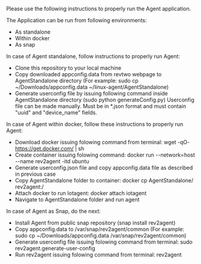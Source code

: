 Please use the following instructions to properly run the Agent application. 

The Application can be run from following environments: 
- As standalone 
- Within docker 
- As snap 

In case of Agent standalone, follow instructions to properly run Agent: 
- Clone this repository to your local machine 
- Copy downloaded appconfig.data from revtwo webpage to AgentStandalone directory (For example: sudo cp ~/Downloads/appconfig.data ~/linux-agent/AgentStandalone) 
- Generate userconfig file by issuing following command inside AgentStandalone directory (sudo python generateConfig.py)
Userconfig file can be made manually. Must be in *.json format and must contain "uuid" and "device_name" fields. 

In case of Agent within docker, follow these instructions to properly run Agent: 
- Download docker issuing folowing command from terminal: wget -qO- https://get.docker.com/ | sh 
- Create container issuing folowing command: docker run --network=host --name rev2agent -itd ubuntu 
- Generate userconfig.json file and copy appconfig.data file as described in previous case 
- Copy AgentStandalone folder to container: docker cp AgentStandalone/ rev2agent:/
- Attach docker to run Iotagent: docker attach iotagent 
- Navigate to AgentStandalone folder and run agent 

In case of Agent as Snap, do the next: 
- Install Agent from public snap repository (snap install rev2agent) 
- Copy appconfig.data to /var/snap/rev2agent/common (For example: sudo cp ~/Downloads/appconfig.data /var/snap/rev2agent/common) 
- Generate userconfig file issuing folowing command from terminal: sudo rev2agent.generate-user-config
- Run rev2agent issuing folowing command from terminal: rev2agent